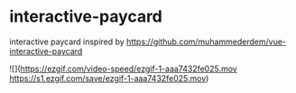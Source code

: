 # interactive-paycard
interactive paycard inspired by https://github.com/muhammederdem/vue-interactive-paycard

![](https://ezgif.com/video-speed/ezgif-1-aaa7432fe025.mov
https://s1.ezgif.com/save/ezgif-1-aaa7432fe025.mov)

